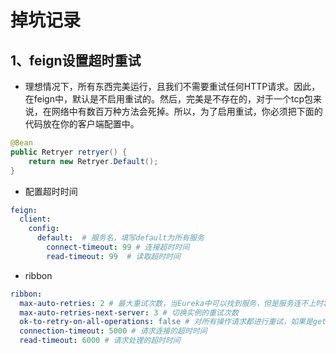 # 掉坑记录

## 1、feign设置超时重试

* 理想情况下，所有东西完美运行，且我们不需要重试任何HTTP请求。因此，在feign中，默认是不启用重试的。然后，完美是不存在的，对于一个tcp包来说，在网络中有数百万种方法会死掉。所以，为了启用重试，你必须把下面的代码放在你的客户端配置中。

```java
@Bean
public Retryer retryer() {
    return new Retryer.Default();
}
```

* 配置超时时间

```yaml
feign:
  client:
    config:
      default:  # 服务名，填写default为所有服务
        connect-timeout: 99 # 连接超时时间
        read-timeout: 99  # 读取超时时间
```

* ribbon

```yaml
ribbon:
  max-auto-retries: 2 # 最大重试次数，当Eureka中可以找到服务，但是服务连不上时将会重试
  max-auto-retries-next-server: 3 # 切换实例的重试次数
  ok-to-retry-on-all-operations: false # 对所有操作请求都进行重试，如果是get则可以
  connection-timeout: 5000 # 请求连接的超时时间
  read-timeout: 6000 # 请求处理的超时时间
```

